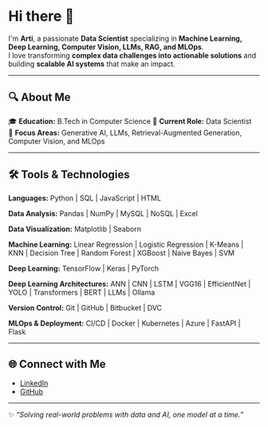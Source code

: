 # Hi there 👋  
I'm **Arti**, a passionate **Data Scientist** specializing in **Machine Learning, Deep Learning, Computer Vision, LLMs, RAG, and MLOps**.  
I love transforming **complex data challenges into actionable solutions** and building **scalable AI systems** that make an impact.  

---

## 🔍 About Me  
🎓 **Education:** B.Tech in Computer Science
💼 **Current Role:** Data Scientist  
🧠 **Focus Areas:** Generative AI, LLMs, Retrieval-Augmented Generation, Computer Vision, and MLOps  

---

## 🛠 Tools & Technologies  

**Languages:** Python | SQL | JavaScript | HTML  

**Data Analysis:** Pandas | NumPy | MySQL | NoSQL | Excel  

**Data Visualization:** Matplotlib | Seaborn  

**Machine Learning:** Linear Regression | Logistic Regression | K-Means | KNN | Decision Tree | Random Forest | XGBoost | Naive Bayes | SVM  

**Deep Learning:** TensorFlow | Keras | PyTorch  

**Deep Learning Architectures:** ANN | CNN | LSTM | VGG16 | EfficientNet | YOLO | Transformers | BERT | LLMs | Ollama  

**Version Control:** Git | GitHub | Bitbucket | DVC  

**MLOps & Deployment:** CI/CD | Docker | Kubernetes | Azure | FastAPI | Flask  

---

## 🌐 Connect with Me  
- [LinkedIn](https://www.linkedin.com/in/arti-s-25a57a189/)  
- [GitHub](https://github.com/aru2001)  

---

✨ *“Solving real-world problems with data and AI, one model at a time.”*  
